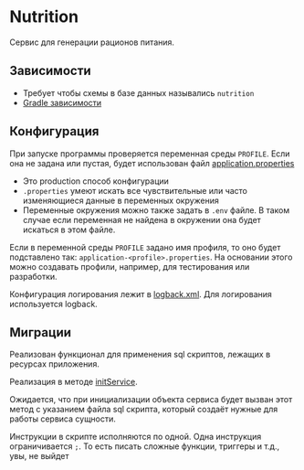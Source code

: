 # Nutrition

Сервис для генерации рационов питания.

## Зависимости

- Требует чтобы схемы в базе данных назывались `nutrition`
- [Gradle зависимости](build.gradle.kts)

## Конфигурация

При запуске программы проверяется переменная среды `PROFILE`.
Если она не задана или пустая, будет использован
файл [application.properties](src/main/resources/application.properties)

* Это production способ конфигурации
* `.properties` умеют искать все чувствительные или часто изменяющиеся данные в переменных окружения
* Переменные окружения можно также задать в `.env` файле. В таком случае если переменная не найдена в окружении она
  будет искаться в этом файле.

Если в переменной среды `PROFILE` задано имя профиля, то оно будет подставлено так: `application-<profile>.properties`.
На основании этого можно создавать профили, например, для тестирования или разработки.

Конфигурация логирования лежит в [logback.xml](src/main/resources/logback.xml). Для логирования используется logback.

## Миграции

Реализован функционал для применения sql скриптов, лежащих в ресурсах приложения.

Реализация в методе [initService](src/main/kotlin/Database.kt).

Ожидается, что при инициализации объекта сервиса будет вызван этот метод с указанием файла sql скрипта,
который создаёт нужные для работы сервиса сущности.

Инструкции в скрипте исполняются по одной. Одна инструкция ограничивается `;`.
То есть писать сложные функции, триггеры и т.д., увы, не выйдет
